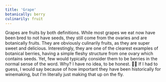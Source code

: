 ```yaml
---
title: 'Grape'
botanically: berry
culinarily: fruit
---
```

Grapes are fruits by both definitions. While most grapes we eat now have been bred to not have seeds, they still come from the ovaries and are botanically fruits. They are obviously culinarily fruits, as they are super sweet and delicious.
Interestingly, they are one of the clearest examples of botanical berries, having a simple fleshy structure from one ovary which contains seeds. Yet, few would typically consider them to be berries in the normal sense of the word. Why? I have no idea, to be honest. 🤷‍♂️ If I had to guess, I would say because of how important they have been historically for winemaking, but I'm literally just making that up on the fly.